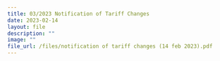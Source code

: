 ```yaml
---
title: 03/2023 Notification of Tariff Changes
date: 2023-02-14
layout: file
description: ""
image: ""
file_url: /files/notification of tariff changes (14 feb 2023).pdf
---
```




